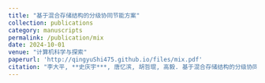 ```yaml
---
title: "基于混合存储结构的分级协同节能方案"
collection: publications
category: manuscripts
permalink: /publication/mix
date: 2024-10-01
venue: "计算机科学与探索"
paperurl: 'http://qingyuShi475.github.io/files/mix.pdf'
citation: "李大平, **史庆宇***, 唐忆滨, 胡哲琨, 高毅. 基于混合存储结构的分级协同节能方案. 计算机科学与探索, 2024, 18(10): 2690-2703."
---
```



